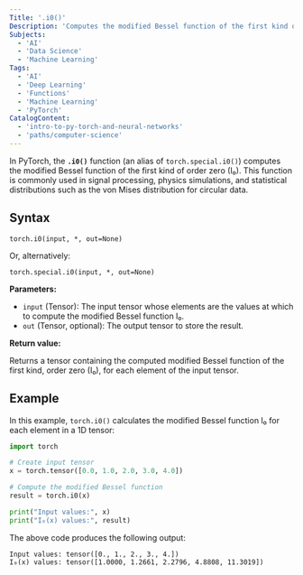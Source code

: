 ```yaml
---
Title: '.i0()'
Description: 'Computes the modified Bessel function of the first kind of order zero.'
Subjects:
  - 'AI'
  - 'Data Science'
  - 'Machine Learning'
Tags:
  - 'AI'
  - 'Deep Learning'
  - 'Functions'
  - 'Machine Learning'
  - 'PyTorch'
CatalogContent:
  - 'intro-to-py-torch-and-neural-networks'
  - 'paths/computer-science'
---
```


In PyTorch, the **`.i0()`** function (an alias of `torch.special.i0()`) computes the modified Bessel function of the first kind of order zero (I₀). This function is commonly used in signal processing, physics simulations, and statistical distributions such as the von Mises distribution for circular data.

## Syntax

```pseudo
torch.i0(input, *, out=None)
```

Or, alternatively:

```pseudo
torch.special.i0(input, *, out=None)
```

**Parameters:**

- `input` (Tensor): The input tensor whose elements are the values at which to compute the modified Bessel function I₀.
- `out` (Tensor, optional): The output tensor to store the result.

**Return value:**

Returns a tensor containing the computed modified Bessel function of the first kind, order zero (I₀), for each element of the input tensor.

## Example

In this example, `torch.i0()` calculates the modified Bessel function I₀ for each element in a 1D tensor:

```py
import torch

# Create input tensor
x = torch.tensor([0.0, 1.0, 2.0, 3.0, 4.0])

# Compute the modified Bessel function
result = torch.i0(x)

print("Input values:", x)
print("I₀(x) values:", result)
```

The above code produces the following output:

```shell
Input values: tensor([0., 1., 2., 3., 4.])
I₀(x) values: tensor([1.0000, 1.2661, 2.2796, 4.8808, 11.3019])
```
